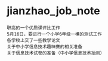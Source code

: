 # jianzhao_job_note
    职高的一个优质课评比工作
    5月16日，要进行一个小学6年级一模的测试工作
    各学校上交了一些教学论文
    关于中小学信息技术趣味赛的相关准备
    关于信息技术试卷的准备（中小学信息技术抽测）
